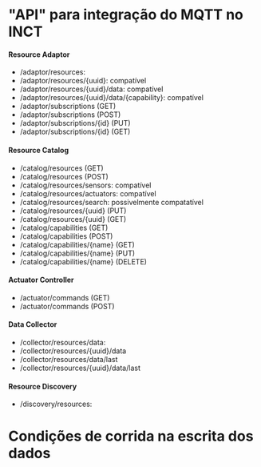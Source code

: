 # "API" para integração do MQTT no INCT

#### Resource Adaptor
* /adaptor/resources: 
* /adaptor/resources/{uuid}: compatível
* /adaptor/resources/{uuid}/data: compatível
* /adaptor/resources/{uuid}/data/{capability}: compatível
* /adaptor/subscriptions (GET)
* /adaptor/subscriptions (POST)
* /adaptor/subscriptions/{id} (PUT)
* /adaptor/subscriptions/{id} (GET)
  
#### Resource Catalog
* /catalog/resources (GET)
* /catalog/resources (POST)
* /catalog/resources/sensors: compatível
* /catalog/resources/actuators: compatível
* /catalog/resources/search: possivelmente compatatível
* /catalog/resources/{uuid} (PUT)
* /catalog/resources/{uuid} (GET)
* /catalog/capabilities (GET)
* /catalog/capabilities (POST)
* /catalog/capabilities/{name} (GET)
* /catalog/capabilities/{name} (PUT)
* /catalog/capabilities/{name} (DELETE)

#### Actuator Controller
* /actuator/commands (GET)
* /actuator/commands (POST)

#### Data Collector
* /collector/resources/data:
* /collector/resources/{uuid}/data
* /collector/resources/data/last
* /collector/resources/{uuid}/data/last

#### Resource Discovery
* /discovery/resources:

# Condições de corrida na escrita dos dados
